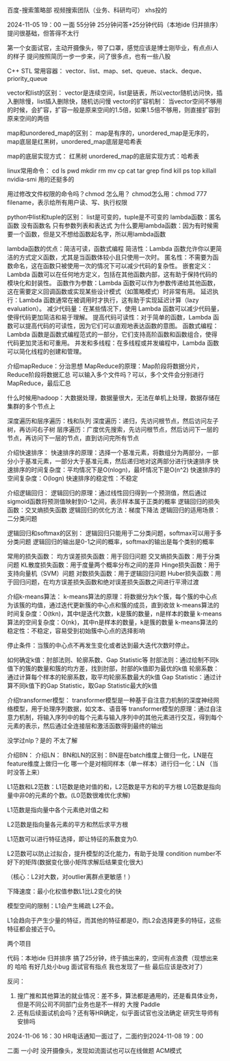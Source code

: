 百度-搜索策略部
视频搜索团队（业务、科研均可）
xhs投的

2024-11-05 19：00 一面
55分钟 25分钟问答+25分钟代码（本地ide 归并排序）
提问很基础，但答得不太行

第一个女面试官，主动开摄像头，带了口罩，感觉应该是博士刚毕业，有点点i人的样子
提问按照简历一步一步来，问了很多点，也有一些八股

C++ STL 常用容器：
vector、list、map、set、queue、stack、deque、priority_queue

vector和list的区别：
vector是连续空间，list是链表，所以vector随机访问快，插入删除慢，list插入删除快，随机访问慢
vector的扩容机制：
当vector空间不够用的时候，会扩容，扩容一般是原来空间的1.5倍，如果1.5倍不够用，则直接扩容到原来空间的两倍

map和unordered_map的区别：
map是有序的，unordered_map是无序的，map底层是红黑树，unordered_map底层是哈希表

map的底层实现方式： 红黑树
unordered_map的底层实现方式：哈希表

linux常用命令：
cd ls pwd mkdir rm mv cp cat tar grep find kill ps top killall nvidia-smi
用的还挺多的

用过修改文件权限的命令吗？chmod 怎么用？
chmod怎么用：chmod 777 filename，表示给所有用户读、写、执行权限 

python中list和tuple的区别： list是可变的，tuple是不可变的
lambda函数：匿名函数 没有函数名 只有参数列表和表达式
为什么要用lambda函数：因为有时候需要一个函数，但是又不想给函数起名字，所以用lambda函数

lambda函数的优点：简洁可读，函数式编程
简洁性：Lambda 函数允许你以更简洁的方式定义函数，尤其是当函数体较小且只使用一次时。
匿名性：不需要为函数命名，这在函数只被使用一次的情况下可以减少代码的复杂性。
嵌套定义：Lambda 函数可以在任何地方定义，包括在其他函数内部，这有助于保持代码的模块化和封装性。
函数作为参数：Lambda 函数可以作为参数传递给其他函数，这在需要定义回调函数或实现某些设计模式（如策略模式）时非常有用。
延迟执行：Lambda 函数通常在被调用时才执行，这有助于实现延迟计算（lazy evaluation）。
减少代码量：在某些情况下，使用 Lambda 函数可以减少代码量，使得代码更加简洁和易于理解。
提高代码可读性：对于简单的函数，Lambda 函数可以提高代码的可读性，因为它们可以直观地表达函数的意图。
函数式编程：Lambda 函数是函数式编程范式的一部分，它们支持高阶函数和函数组合，使得代码更加灵活和可重用。
并发和多线程：在多线程或并发编程中，Lambda 函数可以简化线程的创建和管理。

介绍mapReduce：分治思想
MapReduce的原理：Map阶段将数据分片，Reduce阶段将数据汇总
可以输入多个文件吗？可以，多个文件会分别进行MapReduce，最后汇总

什么时候用hadoop：大数据处理，数据量很大，无法在单机上处理，数据存储在集群的多个节点上

深度遍历和层序遍历：栈和队列
深度遍历：递归，先访问根节点，然后访问左子树，再访问右子树 
层序遍历：广度优先搜索，先访问根节点，然后访问下一层的节点，再访问下一层的节点，直到访问完所有节点

介绍快速排序：
快速排序的原理：选择一个基准元素，将数组分为两部分，一部分小于基准元素，一部分大于基准元素，然后递归地对这两部分进行快速排序
快速排序的时间复杂度：平均情况下是O(nlogn)，最坏情况下是O(n^2)
快速排序的空间复杂度：O(logn)
快速排序的稳定性：不稳定

介绍逻辑回归：
逻辑回归的原理：通过线性回归得到一个预测值，然后通过sigmoid函数将预测值映射到0-1之间，表示样本属于正类的概率
逻辑回归的损失函数：交叉熵损失函数
逻辑回归的优化方法：梯度下降法
逻辑回归的适用场景：二分类问题

逻辑回归和softmax的区别：
逻辑回归只能用于二分类问题，softmax可以用于多分类问题
逻辑回归的输出是0-1之间的概率，softmax的输出是每个类别的概率

常用的损失函数：
均方误差损失函数：用于回归问题
交叉熵损失函数：用于分类问题
KL散度损失函数：用于度量两个概率分布之间的差异
Hinge损失函数：用于支持向量机（SVM）问题
对数损失函数：用于逻辑回归问题
Huber损失函数：用于回归问题，在均方误差损失函数和绝对误差损失函数之间进行平滑过渡

介绍k-means算法：
k-means算法的原理：将数据分为k个簇，每个簇的中心点为该簇的均值，通过迭代更新簇的中心点和簇的成员，直到收敛
k-means算法的时间复杂度：O(tkn)，其中t是迭代次数，k是簇的数量，n是样本的数量
k-means算法的空间复杂度：O(nk)，其中n是样本的数量，k是簇的数量
k-means算法的稳定性：不稳定，容易受到初始簇中心点的选择影响

停止条件：当簇的中心点不再发生变化或者达到最大迭代次数时停止。

如何确定k值：肘部法则、轮廓系数、Gap Statistic等
肘部法则：通过绘制不同k值下的簇的数量和簇的均方差，找到肘部，肘部的k值即为最优的k值
轮廓系数：通过计算每个样本的轮廓系数，取平均轮廓系数最大的k值
Gap Statistic：通过计算不同k值下的Gap Statistic，取Gap Statistic最大的k值

介绍transformer模型：
transformer模型是一种基于自注意力机制的深度神经网络模型，用于处理序列数据，如文本、语音等
transformer模型的原理：通过自注意力机制，将输入序列中的每个元素与输入序列中的其他元素进行交互，得到每个元素的表示，然后通过全连接层和激活函数得到最终的输出

没学过nlp？是的 不太了解

介绍BN：
介绍LN：
BN和LN的区别：BN是在batch维度上做归一化，LN是在feature维度上做归一化
哪一个是对相同样本（单一样本）进行归一化：LN （当时没答上来）

L1范数和L2范数：L1范数是绝对值的和，L2范数是平方和的平方根
L0范数是指向量中非0的元素的个数。(L0范数很难优化求解)

L1范数是指向量中各个元素绝对值之和

L2范数是指向量各元素的平方和然后求平方根

L1范数可以进行特征选择，即让特征的系数变为0.

L2范数可以防止过拟合，提升模型的泛化能力，有助于处理 condition number不好下的矩阵(数据变化很小矩阵求解后结果变化很大)

（核心：L2对大数，对outlier离群点更敏感！）

下降速度：最小化权值参数L1比L2变化的快

模型空间的限制：L1会产生稀疏 L2不会。

L1会趋向于产生少量的特征，而其他的特征都是0，而L2会选择更多的特征，这些特征都会接近于0。

两个项目

代码：本地ide 归并排序
搞了25分钟，终于搞出来的，空间有点浪费（现想出来的 哈哈 有好几处小bug 面试官有指点 我也发现了一些 最后应该是改对了）

反问：
1. 搜广推和其他算法的就业情况：差不多，算法都是通用的，还是看具体业务，但是不同公司不同部门业务也是不一样的 大搜 Paddle
2. 还有后续面试机会吗？还有等HR确定，似乎面试官也没法确定 研究生导师有安排吗


2024-11-06 16：30
HR电话通知一面过了，二面约到2024-11-08 19：00

二面 一小时 没开摄像头，发现如流面试也可以在线做题 ACM模式